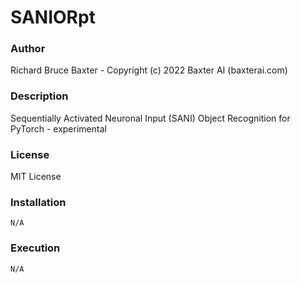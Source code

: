 # SANIORpt

### Author

Richard Bruce Baxter - Copyright (c) 2022 Baxter AI (baxterai.com)

### Description

Sequentially Activated Neuronal Input (SANI) Object Recognition for PyTorch - experimental

### License

MIT License

### Installation
```
N/A
```

### Execution
```
N/A
```
